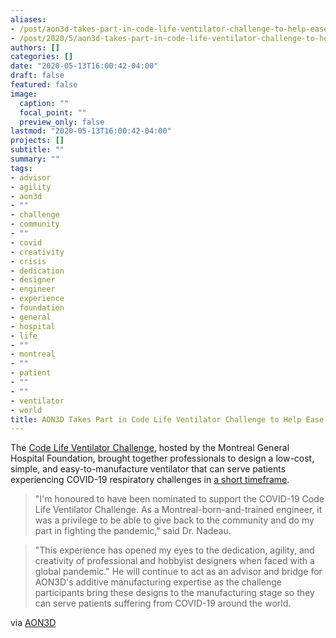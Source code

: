 ```yaml
---
aliases:
- /post/aon3d-takes-part-in-code-life-ventilator-challenge-to-help-ease-the-covid-crisis
- /post/2020/5/aon3d-takes-part-in-code-life-ventilator-challenge-to-help-ease-the-covid-crisis/
authors: []
categories: []
date: "2020-05-13T16:00:42-04:00"
draft: false
featured: false
image:
  caption: ""
  focal_point: ""
  preview_only: false
lastmod: "2020-05-13T16:00:42-04:00"
projects: []
subtitle: ""
summary: ""
tags:
- advisor
- agility
- aon3d
- ""
- challenge
- community
- ""
- covid
- creativity
- crisis
- dedication
- designer
- engineer
- experience
- foundation
- general
- hospital
- life
- ""
- montreal
- ""
- patient
- ""
- ""
- ventilator
- world
title: AON3D Takes Part in Code Life Ventilator Challenge to Help Ease the COVID Crisis
---
```


The [Code Life Ventilator Challenge](https://www.mghfoundation.com/en/), hosted by the Montreal General Hospital Foundation, brought together professionals to design a low-cost, simple, and easy-to-manufacture ventilator that can serve patients experiencing COVID-19 respiratory challenges in [a short timeframe](https://www.mghfoundation.com/en/news/ventilator-challenge-announcement-of-the-three-finalist-teams/).

> "I'm honoured to have been nominated to support the COVID-19 Code Life Ventilator Challenge. As a Montreal-born-and-trained engineer, it was a privilege to be able to give back to the community and do my part in fighting the pandemic," said Dr. Nadeau.

> "This experience has opened my eyes to the dedication, agility, and creativity of professional and hobbyist designers when faced with a global pandemic." He will continue to act as an advisor and bridge for AON3D's additive manufacturing expertise as the challenge participants bring these designs to the manufacturing stage so they can serve patients suffering from COVID-19 around the world.

via [AON3D](https://www.aon3d.com/press/aon3d-takes-part-in-code-life-ventilator-challenge-to-help-ease-the-covid-crisis)